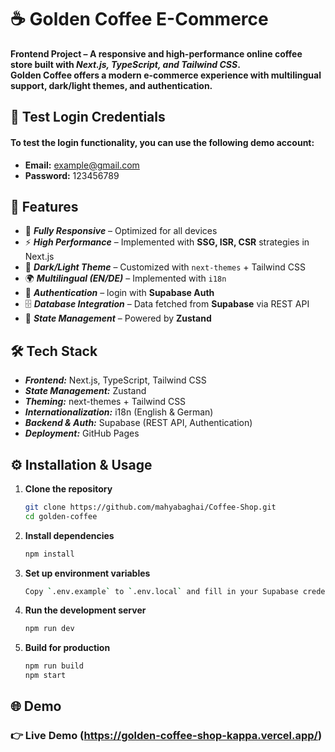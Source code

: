 # ☕ Golden Coffee E-Commerce 


****Frontend Project – A responsive and high-performance online coffee store built with ***Next.js, TypeScript, and Tailwind CSS***.  
Golden Coffee offers a modern e-commerce experience with multilingual support, dark/light themes, and authentication.****

## 🔑 Test Login Credentials

#### To test the login functionality, you can use the following demo account:

- **Email:** example@gmail.com 
- **Password:** 123456789



## 🚀 Features

- 📱 ***Fully Responsive*** – Optimized for all devices  
- ⚡ ***High Performance*** – Implemented with **SSG, ISR, CSR** strategies in Next.js  
- 🌙 ***Dark/Light Theme*** – Customized with `next-themes` + Tailwind CSS  
- 🌍 ***Multilingual (EN/DE)*** – Implemented with `i18n`  
- 🔐 ***Authentication*** – login with **Supabase Auth**  
- 🗄️ ***Database Integration*** – Data fetched from **Supabase** via REST API  
- 🧩 ***State Management*** – Powered by **Zustand**  


## 🛠️ Tech Stack

- ***Frontend:*** Next.js, TypeScript, Tailwind CSS  
- ***State Management:*** Zustand  
- ***Theming:*** next-themes + Tailwind CSS  
- ***Internationalization:*** i18n (English & German)  
- ***Backend & Auth:*** Supabase (REST API, Authentication)  
- ***Deployment:*** GitHub Pages  


## ⚙️ Installation & Usage

1. **Clone the repository**
   ```bash
   git clone https://github.com/mahyabaghai/Coffee-Shop.git
   cd golden-coffee

2. **Install dependencies**
   ```bash
   npm install

3. **Set up environment variables**
   ```bash
   Copy `.env.example` to `.env.local` and fill in your Supabase credentials.
   
4. **Run the development server**
   ```bash
   npm run dev
   
5. **Build for production**
   ```bash
   npm run build
   npm start


## 🌐 Demo
### 👉 Live Demo (https://golden-coffee-shop-kappa.vercel.app/)


